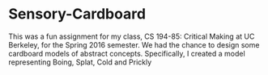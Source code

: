 # Sensory-Cardboard
This was a fun assignment for my class, CS 194-85: Critical Making at UC Berkeley, for the Spring 2016 semester. We had the chance to design some cardboard models of abstract concepts. Specifically, I created a model representing Boing, Splat, Cold and Prickly
